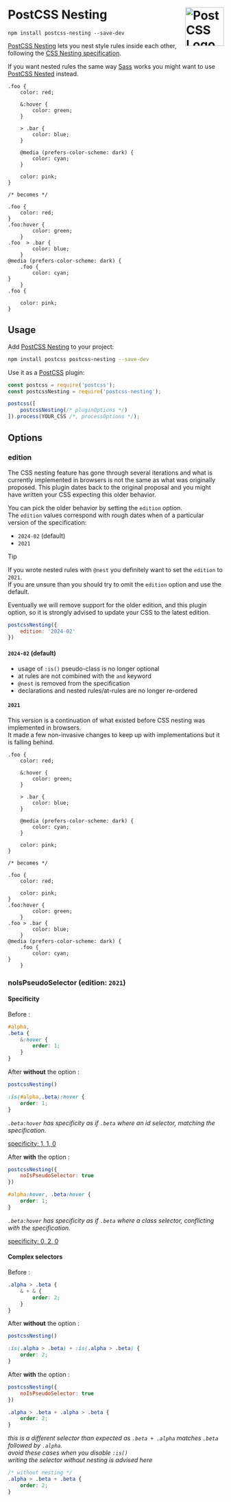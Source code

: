 # PostCSS Nesting [<img src="https://postcss.github.io/postcss/logo.svg" alt="PostCSS Logo" width="90" height="90" align="right">][PostCSS]

`npm install postcss-nesting --save-dev`

[PostCSS Nesting] lets you nest style rules inside each other, following the [CSS Nesting specification].

If you want nested rules the same way [Sass] works
you might want to use [PostCSS Nested] instead.

```pcss
.foo {
	color: red;

	&:hover {
		color: green;
	}

	> .bar {
		color: blue;
	}

	@media (prefers-color-scheme: dark) {
		color: cyan;
	}

	color: pink;
}

/* becomes */

.foo {
	color: red;
}
.foo:hover {
		color: green;
	}
.foo  > .bar {
		color: blue;
	}
@media (prefers-color-scheme: dark) {
	.foo {
		color: cyan;
}
	}
.foo {

	color: pink;
}
```

## Usage

Add [PostCSS Nesting] to your project:

```bash
npm install postcss postcss-nesting --save-dev
```

Use it as a [PostCSS] plugin:

```js
const postcss = require('postcss');
const postcssNesting = require('postcss-nesting');

postcss([
	postcssNesting(/* pluginOptions */)
]).process(YOUR_CSS /*, processOptions */);
```



## Options

### edition

The CSS nesting feature has gone through several iterations and what is currently implemented in browsers is not the same as what was originally proposed. This plugin dates back to the original proposal and you might have written your CSS expecting this older behavior.

You can pick the older behavior by setting the `edition` option.  
The `edition` values correspond with rough dates when of a particular version of the specification:
- `2024-02` (default)
- `2021`

> [!TIP]
> If you wrote nested rules with `@nest` you definitely want to set the `edition` to `2021`.  
> If you are unsure than you should try to omit the `edition` option and use the default.

Eventually we will remove support for the older edition, and this plugin option, so it is strongly advised to update your CSS to the latest edition.


```js
postcssNesting({
	edition: '2024-02'
})
```

#### `2024-02` (default)

- usage of `:is()` pseudo-class is no longer optional
- at rules are not combined with the `and` keyword
- `@nest` is removed from the specification
- declarations and nested rules/at-rules are no longer re-ordered

#### `2021`

This version is a continuation of what existed before CSS nesting was implemented in browsers.  
It made a few non-invasive changes to keep up with implementations but it is falling behind.

```pcss
.foo {
	color: red;

	&:hover {
		color: green;
	}

	> .bar {
		color: blue;
	}

	@media (prefers-color-scheme: dark) {
		color: cyan;
	}

	color: pink;
}

/* becomes */

.foo {
	color: red;

	color: pink;
}
.foo:hover {
		color: green;
	}
.foo > .bar {
		color: blue;
	}
@media (prefers-color-scheme: dark) {
	.foo {
		color: cyan;
}
	}
```

### noIsPseudoSelector (edition: `2021`)

#### Specificity

Before :

```css
#alpha,
.beta {
	&:hover {
		order: 1;
	}
}
```

After **without** the option :

```js
postcssNesting()
```

```css
:is(#alpha,.beta):hover {
	order: 1;
}
```

_`.beta:hover` has specificity as if `.beta` where an id selector, matching the specification._

[specificity: 1, 1, 0](https://polypane.app/css-specificity-calculator/#selector=%3Ais(%23alpha%2C.beta)%3Ahover)

After **with** the option :

```js
postcssNesting({
	noIsPseudoSelector: true
})
```

```css
#alpha:hover, .beta:hover {
	order: 1;
}
```

_`.beta:hover` has specificity as if `.beta` where a class selector, conflicting with the specification._

[specificity: 0, 2, 0](https://polypane.app/css-specificity-calculator/#selector=.beta%3Ahover)


#### Complex selectors

Before :

```css
.alpha > .beta {
	& + & {
		order: 2;
	}
}
```

After **without** the option :

```js
postcssNesting()
```

```css
:is(.alpha > .beta) + :is(.alpha > .beta) {
	order: 2;
}
```

After **with** the option :

```js
postcssNesting({
	noIsPseudoSelector: true
})
```

```css
.alpha > .beta + .alpha > .beta {
	order: 2;
}
```

_this is a different selector than expected as `.beta + .alpha` matches `.beta` followed by `.alpha`._<br>
_avoid these cases when you disable `:is()`_<br>
_writing the selector without nesting is advised here_

```css
/* without nesting */
.alpha > .beta + .beta {
	order: 2;
}
```

[cli-url]: https://github.com/csstools/postcss-plugins/actions/workflows/test.yml?query=workflow/test
[css-url]: https://cssdb.org/#nesting-rules
[discord]: https://discord.gg/bUadyRwkJS
[npm-url]: https://www.npmjs.com/package/postcss-nesting

[PostCSS]: https://github.com/postcss/postcss
[PostCSS Nesting]: https://github.com/csstools/postcss-plugins/tree/main/plugins/postcss-nesting
[PostCSS Nested]: https://github.com/postcss/postcss-nested
[Sass]: https://sass-lang.com/
[CSS Nesting specification]: https://www.w3.org/TR/css-nesting-1/
